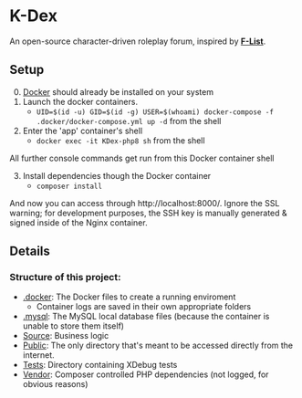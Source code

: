 # K-Dex

An open-source character-driven roleplay forum, inspired by [**F-List**](https://f-list.net).

## Setup

0. [Docker](https://www.docker.com/) should already be installed on your system
1. Launch the docker containers.
   - `UID=$(id -u) GID=$(id -g) USER=$(whoami) docker-compose -f .docker/docker-compose.yml up -d` from the shell
1. Enter the 'app' container's shell
   - `docker exec -it KDex-php8 sh` from the shell

All further console commands get run from this Docker container shell

3. Install dependencies though the Docker container
   - `composer install`

And now you can access through http://localhost:8000/. Ignore the SSL warning; for development purposes, the SSH key is manually generated & signed inside of the Nginx container.

## Details

### Structure of this project:

- [.docker](/.docker): The Docker files to create a running enviroment
  - Container logs are saved in their own appropriate folders
- [.mysql](/.mysql): The MySQL local database files (because the container is unable to store them itself)
- [Source](/src): Business logic
- [Public](/public): The only directory that's meant to be accessed directly from the internet.
- [Tests](/tests): Directory containing XDebug tests
- [Vendor](/vendor): Composer controlled PHP dependencies (not logged, for obvious reasons)
